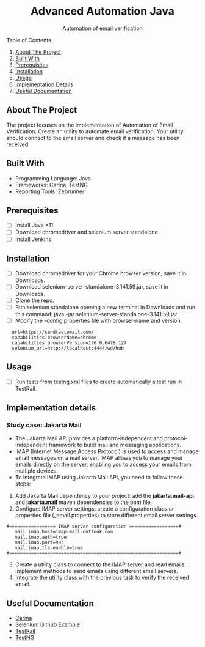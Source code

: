 <!-- PROJECT LOGO -->
<div align="center">
  <h1 align="center">Advanced Automation Java</h1>
  <p align="center">Automation of email verification</p>
</div>

<!-- TABLE OF CONTENTS -->
  <summary>Table of Contents</summary>
  <ol>
    <li><a href="#about-the-project">About The Project</a></li>
    <li><a href="#built-with">Built With</a></li>
    <li><a href="#prerequisites">Prerequisites</a></li>
    <li><a href="#installation">Installation</a></li>
    <li><a href="#usage">Usage</a></li>
    <li><a href="#implementation-details">Implementation Details</a></li>
    <li><a href="#useful-documentation">Useful Documentation</a></li>
  </ol>

## About The Project
The project focuses on the implementation of Automation of Email Verification.
Create an utility to automate email verification. Your utility should connect to the email server and check if a message has been received.

## Built With
* Programming Language: Java
* Frameworks: Carina, TestNG
* Reporting Tools: Zebrunner

## Prerequisites
- [ ] Install Java +11
- [ ] Download chromedriver and selenium server standalone
- [ ] Install Jenkins

## Installation
- [ ] Download chromedriver for your Chrome browser version, save it in Downloads.
- [ ] Download selenium-server-standalone-3.141.59.jar, save it in Downloads.
- [ ] Clone the repo.
- [ ] Run selenium standalone opening a new terminal in Downloads and run this command: java -jar selenium-server-standalone-3.141.59.jar
- [ ] Modify the -config.properties file with browser-name and version.
```
  url=https://sendtestemail.com/
  capabilities.browserName=chrome
  capabilities.browserVersion=126.0.6478.127
  selenium_url=http://localhost:4444/wd/hub
```
## Usage
- [ ] Run tests from testng.xml files to create automatically a test run in TestRail.

## Implementation details
### Study case: Jakarta Mail
- The Jakarta Mail API provides a platform-independent and protocol-independent framework to build mail and messaging applications.
- IMAP (Internet Message Access Protocol) is used to access and manage email messages on a mail server. IMAP allows you to manage your emails directly on the server, enabling you to access your emails from multiple devices.
- To integrate IMAP using Jakarta Mail API, you need to follow these steps:
1. Add Jakarta Mail dependency to your project: add the **jakarta.mail-api** and **jakarta.mail** maven dependencies to the pom file.
2. Configure IMAP server settings: create a configuration class or properties file (_email.properties) to store different email server settings.
```
#================= IMAP server configuration ==================#
   mail.imap.host=imap-mail.outlook.com
   mail.imap.auth=true
   mail.imap.port=993
   mail.imap.tls.enable=true
#==============================================================#
```
3. Create a utility class to connect to the IMAP server and read emails.: implement methods to send emails using different email servers.
4. Integrate the utility class with the previous task to verify the received email.
## Useful Documentation

* [Carina](https://zebrunner.github.io/carina/)
* [Selenium Github Example](https://github.com/SeleniumHQ/seleniumhq.github.io/tree/trunk/examples)
* [TestRail](https://support.gurock.com/hc/en-us)
* [TestNG](https://testng.org/doc/documentation-main.html)

